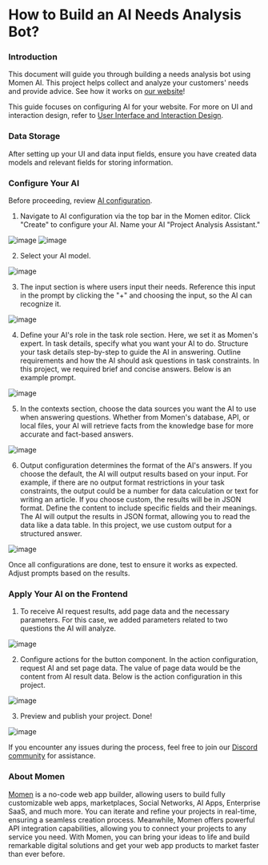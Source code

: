 # How to Build an AI Needs Analysis Bot?

### Introduction

This document will guide you through building a needs analysis bot using Momen AI. This project helps collect and analyze your customers' needs and provide advice. See how it works on [our website](https://momen.app/ai)!

This guide focuses on configuring AI for your website. For more on UI and interaction design, refer to [User Interface and Interaction Design](https://docs.momen.app/get-started/quick-start/user-interface-and-interaction-design).

### Data Storage

After setting up your UI and data input fields, ensure you have created data models and relevant fields for storing information.

### Configure Your AI

Before proceeding, review [AI configuration](https://docs.momen.app/ai/ai-configuration).

1. Navigate to AI configuration via the top bar in the Momen editor. Click "Create" to configure your AI. Name your AI "Project Analysis Assistant."

![image](tutorial/images/aiconfig.jpeg)
![image](tutorial/images/createai.png)

2. Select your AI model.

![image](tutorial/images/model.png)

3. The input section is where users input their needs. Reference this input in the prompt by clicking the "+" and choosing the input, so the AI can recognize it.

![image](tutorial/images/inputs.png)

4. Define your AI's role in the task role section. Here, we set it as Momen's expert. In task details, specify what you want your AI to do. Structure your task details step-by-step to guide the AI in answering. Outline requirements and how the AI should ask questions in task constraints. In this project, we required brief and concise answers. Below is an example prompt.

![image](tutorial/images/prompts.png)

5. In the contexts section, choose the data sources you want the AI to use when answering questions. Whether from Momen's database, API, or local files, your AI will retrieve facts from the knowledge base for more accurate and fact-based answers.

![image](tutorial/images/context.png)

6. Output configuration determines the format of the AI's answers. If you choose the default, the AI will output results based on your input. For example, if there are no output format restrictions in your task constraints, the output could be a number for data calculation or text for writing an article. If you choose custom, the results will be in JSON format. Define the content to include specific fields and their meanings. The AI will output the results in JSON format, allowing you to read the data like a data table. In this project, we use custom output for a structured answer.

![image](tutorial/images/output.png)

Once all configurations are done, test to ensure it works as expected. Adjust prompts based on the results.

### Apply Your AI on the Frontend

1. To receive AI request results, add page data and the necessary parameters. For this case, we added parameters related to two questions the AI will analyze.

![image](tutorial/images/analysisbot_pagedata.png)

2. Configure actions for the button component. In the action configuration, request AI and set page data. The value of page data would be the content from AI result data. Below is the action configuration in this project.

![image](tutorial/images/trigger.jpeg)

3. Preview and publish your project. Done!

![image](tutorial/images/publish.png)

If you encounter any issues during the process, feel free to join our [Discord community](https://discord.com/invite/UCyhySSXfz) for assistance.

### About Momen

[Momen](https://momen.app/?channel=blog-about) is a no-code web app builder, allowing users to build fully customizable web apps, marketplaces, Social Networks, AI Apps, Enterprise SaaS, and much more. You can iterate and refine your projects in real-time, ensuring a seamless creation process. Meanwhile, Momen offers powerful API integration capabilities, allowing you to connect your projects to any service you need. With Momen, you can bring your ideas to life and build remarkable digital solutions and get your web app products to market faster than ever before.
